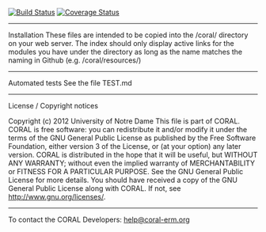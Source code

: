 [![Build Status](https://travis-ci.com/jeffnm/coral.svg?branch=travis_ci_testing)](https://travis-ci.com/jeffnm/coral)
[![Coverage Status](https://coveralls.io/repos/github/jeffnm/coral/badge.svg?branch=travis_ci_testing)](https://coveralls.io/github/jeffnm/coral?branch=travis_ci_testing)
**************************
Installation
These files are intended to be copied into the /coral/ directory on your web server.  The index should only display active links for the modules you have under the directory as long as the name matches the naming in Github (e.g. /coral/resources/)

**************************
Automated tests
See the file TEST.md

**************************
License / Copyright notices

Copyright (c) 2012 University of Notre Dame
This file is part of CORAL.
CORAL is free software: you can redistribute it and/or modify it under the terms of the GNU General Public License as published by the Free Software Foundation, either version 3 of the License, or (at your option) any later version.
CORAL is distributed in the hope that it will be useful, but WITHOUT ANY WARRANTY; without even the implied warranty of MERCHANTABILITY or FITNESS FOR A PARTICULAR PURPOSE.  See the GNU General Public License for more details.
You should have received a copy of the GNU General Public License along with CORAL.  If not, see <http://www.gnu.org/licenses/>.


**************************
To contact the CORAL Developers:
help@coral-erm.org
